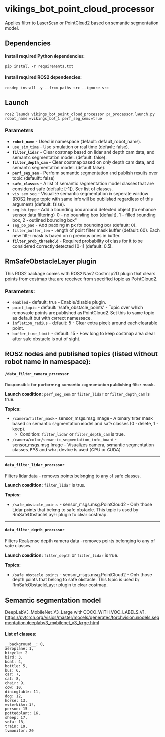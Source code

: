 # vikings_bot_point_cloud_processor

Applies filter to LaserScan or PointCloud2 based on semantic segmentation model.

## Dependencies
#### Install required Python dependencies:
```
pip install -r requirements.txt
```
#### Install required ROS2 dependencies:
```
rosdep install -y --from-paths src --ignore-src
```

## Launch
```
ros2 launch vikings_bot_point_cloud_processor pc_processor.launch.py robot_name:=vikings_bot_1 perf_seg_sem:=true
```

### Parameters
* __```robot_name```__ - Used in namespace (default: default_robot_name).
* ```use_sim_time``` - Use simulation or real time (default: false).
* __```filter_lidar```__ - Clear costmap based on lidar and depth cam data, and semantic segmentation model. (default: false).
* __```filter_depth_cam```__ - Clear costmap based on only depth cam data, and semantic segmentation model. (default false).
* __```perf_seg_sem```__ - Perform semantic segmentation and publish results over topic (defaulft: false).
* __```safe_classes```__ - A list of semantic segmentation model classes that are considered safe (default: [-1]). See list of classes.
*  ```vis_sem_seg``` - Visualize semantic segmentation in seperate window (ROS2 Image topic with same info will be published regardless of this argument) (default: false).
* ```seg_bb_type``` - Add a bounding box around detected object (to enhance sensor data filtering). 0 - no bounding box (default), 1 - filled bounding box, 2 - outlined bounding box"
* ```seg_bb_pad``` - Add padding in px for bounding box (default: 0).
* ```filter_buffer_len``` - Length of point filter mask buffer (default: 60). Each new filter mask is based on n previous ones in buffer.
* __```filter_prob_threshold```__ - Required probability of class for it to be considered correctly detected [0-1] (default: 0.5).


## RmSafeObstacleLayer plugin
This ROS2 package comes with ROS2 Nav2 Costmap2D plugin that clears points from costmap that are received from specified topic as PointCloud2.

### Parameters:
* ```enabled``` - default: true - Enable/disable plugin.
* ```point_topic``` - default: '/safe_obstacle_points' - Topic over which removable points are published as PointCloud2. Set this to same topic as default but with correct namespace.
* ```inflation_radius``` - default: 5 - Clear extra pixels around each clearable point.
* ```buffer_time_limit``` - default: 15 - How long to keep costmap area clear after safe obstacle is out of sight.

## ROS2 nodes and published topics (listed without robot name in namespace):
#### ```/data_filter_camera_processor```
Responsible for performing semantic segmentation publishing filter mask.

__Launch condition:__ ```perf_seg_sem``` or ```filter_lidar``` or ```filter_depth_cam``` is true.

__Topics:__

* ```/camera/filter_mask``` - sensor_msgs.msg.Image - A binary filter mask based on semantic segmentation model and safe classes (0 - delete, 1 - keep).
    * Condition: ```filter_lidar``` or ```filter_depth_cam``` is true.
* ```/camera/color/semantic_segmentation_info_board``` - sensor_msgs.msg.Image - Visualizes camera, semantic segmentation classes, FPS and what device is used (CPU or CUDA)
<hr>

#### ```data_filter_lidar_processor```
Filters lidar data - removes points belonging to any of safe classes.

__Launch condition:__ ```filter_lidar``` is true.

__Topics:__
* ```/safe_obstacle_points``` - sensor_msgs.msg.PointCloud2 - Only those Lidar points that belong to safe obstacle. This topic is used by RmSafeObstacleLayer plugin to clear costmap.
<hr>

#### ```data_filter_depth_processor```
Filters Realsense depth camera data - removes points belonging to any of safe classes.

__Launch condition:__ ```filter_depth``` or ```filter_lidar``` is true.

__Topics:__
* ```/safe_obstacle_points``` - sensor_msgs.msg.PointCloud2 - Only those depth points that belong to safe obstacle. This topic is used by RmSafeObstacleLayer plugin to clear costmap.


## Semantic segmentation model
DeepLabV3_MobileNet_V3_Large with COCO_WITH_VOC_LABELS_V1.
https://pytorch.org/vision/master/models/generated/torchvision.models.segmentation.deeplabv3_mobilenet_v3_large.html

#### List of classes:

    __background__: 0,
    aeroplane: 1,
    bicycle: 2,
    bird: 3,
    boat: 4,
    bottle: 5,
    bus: 6,
    car: 7,
    cat: 8,
    chair: 9,
    cow: 10,
    diningtable: 11,
    dog: 12,
    horse: 13,
    motorbike: 14,
    person: 15,
    pottedplant: 16,
    sheep: 17,
    sofa: 18,
    train: 19,
    tvmonitor: 20